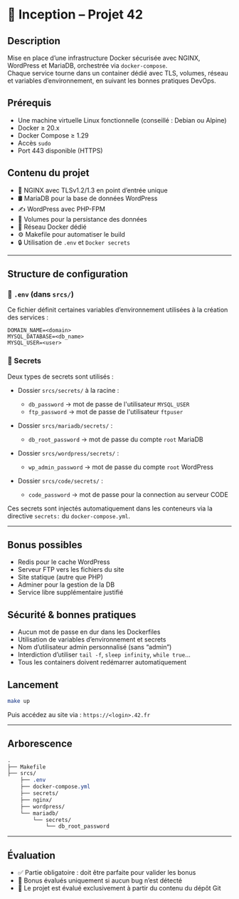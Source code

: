 # 🐳 Inception – Projet 42

## Description
Mise en place d’une infrastructure Docker sécurisée avec NGINX, WordPress et MariaDB, orchestrée via `docker-compose`.  
Chaque service tourne dans un container dédié avec TLS, volumes, réseau et variables d’environnement, en suivant les bonnes pratiques DevOps.

## Prérequis

- Une machine virtuelle Linux fonctionnelle (conseillé : Debian ou Alpine)
- Docker ≥ 20.x
- Docker Compose ≥ 1.29
- Accès `sudo`
- Port 443 disponible (HTTPS)

## Contenu du projet

- 🔐 NGINX avec TLSv1.2/1.3 en point d’entrée unique
- 🛢️ MariaDB pour la base de données WordPress
- ✍️ WordPress avec PHP-FPM
- 📁 Volumes pour la persistance des données
- 🧩 Réseau Docker dédié
- ⚙️ Makefile pour automatiser le build
- 🔒 Utilisation de `.env` et `Docker secrets`

---

## Structure de configuration

### 🔧 `.env` (dans `srcs/`)

Ce fichier définit certaines variables d’environnement utilisées à la création des services :
```env
DOMAIN_NAME=<domain>
MYSQL_DATABASE=<db_name>
MYSQL_USER=<user>
```

### 🔐 Secrets

Deux types de secrets sont utilisés :

- Dossier `srcs/secrets/` à la racine :
  - `db_password` → mot de passe de l'utilisateur `MYSQL_USER`
  - `ftp_password` → mot de passe de l'utilisateur `ftpuser`

- Dossier `srcs/mariadb/secrets/` :
  - `db_root_password` → mot de passe du compte `root` MariaDB

- Dossier `srcs/wordpress/secrets/` :
  - `wp_admin_password` → mot de passe du compte `root` WordPress

- Dossier `srcs/code/secrets/` :
  - `code_password` → mot de passe pour la connection au serveur CODE

Ces secrets sont injectés automatiquement dans les conteneurs via la directive `secrets:` du `docker-compose.yml`.

---

## Bonus possibles

- Redis pour le cache WordPress
- Serveur FTP vers les fichiers du site
- Site statique (autre que PHP)
- Adminer pour la gestion de la DB
- Service libre supplémentaire justifié

## Sécurité & bonnes pratiques

- Aucun mot de passe en dur dans les Dockerfiles
- Utilisation de variables d’environnement et secrets
- Nom d’utilisateur admin personnalisé (sans “admin”)
- Interdiction d’utiliser `tail -f`, `sleep infinity`, `while true`...
- Tous les containers doivent redémarrer automatiquement

## Lancement

```bash
make up
```
Puis accédez au site via : `https://<login>.42.fr`

---

## Arborescence

```css
.
├── Makefile
├── srcs/
    ├── .env
    ├── docker-compose.yml
    ├── secrets/
    ├── nginx/
    ├── wordpress/
    └── mariadb/
        └── secrets/
            └── db_root_password
```

---

## Évaluation

- ✅ Partie obligatoire : doit être parfaite pour valider les bonus
- 🧠 Bonus évalués uniquement si aucun bug n’est détecté
- 📁 Le projet est évalué exclusivement à partir du contenu du dépôt Git